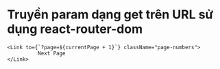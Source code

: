 # Truyền param dạng get trên URL sử dụng react-router-dom

```react
<Link to={`?page=${currentPage + 1}`} className="page-numbers">
          Next Page
</Link>
```


